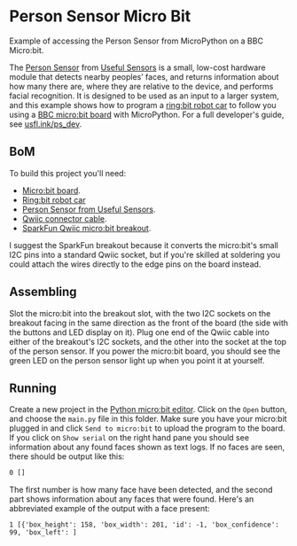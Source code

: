 # Person Sensor Micro Bit
Example of accessing the Person Sensor from MicroPython on a BBC Micro:bit.

The [Person Sensor](https://usfl.ink/ps) from [Useful Sensors](https://usefulsensors.com)
is a small, low-cost hardware module that detects nearby peoples’ faces, and
returns information about how many there are, where they are relative to the
device, and performs facial recognition. It is designed to be used as an input
to a larger system, and this example shows how to program a [ring:bit robot car](https://www.elecfreaks.com/ring-bit-car-v2-for-micro-bit.html)
to follow you using a [BBC micro:bit board](https://microbit.org/) with
MicroPython. For a full developer's guide, see [usfl.ink/ps_dev](https://usfl.ink/ps_dev).

## BoM

To build this project you'll need:

 - [Micro:bit board](https://microbit.org/buy/).
 - [Ring:bit robot car](https://www.adafruit.com/product/4442)
 - [Person Sensor from Useful Sensors](https://usfl.ink/ps).
 - [Qwiic connector cable](https://www.sparkfun.com/products/14427).
 - [SparkFun Qwiic micro:bit breakout](https://www.sparkfun.com/products/16445).

I suggest the SparkFun breakout because it converts the micro:bit's small I2C
pins into a standard Qwiic socket, but if you're skilled at soldering you could
attach the wires directly to the edge pins on the board instead.



## Assembling

Slot the micro:bit into the breakout slot, with the two I2C sockets on the
breakout facing in the same direction as the front of the board (the side with
the buttons and LED display on it). Plug one end of the Qwiic cable into either
of the breakout's I2C sockets, and the other into the socket at the top of the
person sensor. If you power the micro:bit board, you should see the green LED
on the person sensor light up when you point it at yourself.

## Running

Create a new project in the [Python micro:bit editor](https://python.microbit.org/v/3).
Click on the `Open` button, and choose the `main.py` file in this folder. Make
sure you have your micro:bit plugged in and click `Send to micro:bit` to upload
the program to the board. If you click on `Show serial` on the right hand pane
you should see information about any found faces shown as text logs. If no faces
are seen, there should be output like this:

```bash
0 []
```

The first number is how many face have been detected, and the second part shows
information about any faces that were found. Here's an abbreviated example of
the output with a face present:

```
1 [{'box_height': 158, 'box_width': 201, 'id': -1, 'box_confidence': 99, 'box_left': ]
```